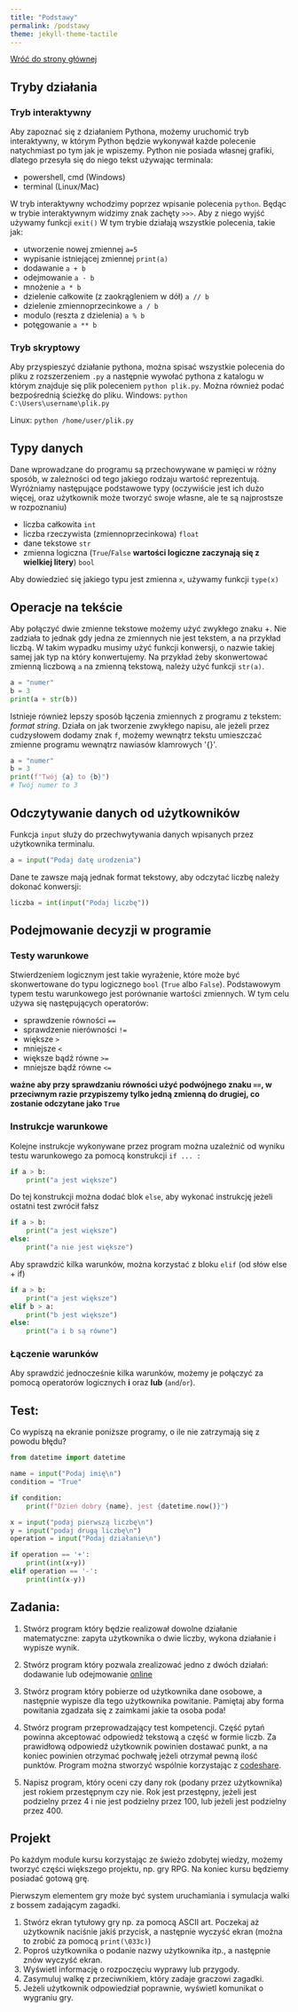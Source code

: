 ```yaml
---
title: "Podstawy"
permalink: /podstawy
theme: jekyll-theme-tactile
---
```


[Wróć do strony głównej](index.md)

## Tryby działania
### Tryb interaktywny
Aby zapoznać się z działaniem Pythona, możemy uruchomić tryb interaktywny, w którym Python będzie wykonywał każde polecenie natychmiast po tym jak je wpiszemy. Python nie posiada własnej grafiki, dlatego przesyła się do niego tekst używając terminala:
- powershell, cmd (Windows)
- terminal (Linux/Mac)

W tryb interaktywny wchodzimy poprzez wpisanie polecenia `python`. Będąc w trybie interaktywnym widzimy znak zachęty `>>>`. Aby z niego wyjść używamy funkcji `exit()`
W tym trybie działają wszystkie polecenia, takie jak:

- utworzenie nowej zmiennej `a=5`
- wypisanie istniejącej zmiennej `print(a)`
- dodawanie `a + b`
- odejmowanie `a - b`
- mnożenie `a * b`
- dzielenie całkowite (z zaokrągleniem w dół) `a // b`
- dzielenie zmiennoprzecinkowe `a / b`
- modulo (reszta z dzielenia) `a % b`
- potęgowanie `a ** b`

### Tryb skryptowy
Aby przyspieszyć działanie pythona, można spisać wszystkie polecenia do pliku z rozszerzeniem `.py` a następnie wywołać pythona z katalogu w którym znajduje się plik poleceniem `python plik.py`. Można również podać bezpośrednią ścieżkę do pliku.
Windows: `python C:\Users\username\plik.py`

Linux: `python /home/user/plik.py`

## Typy danych
Dane wprowadzane do programu są przechowywane w pamięci w różny sposób, w zależności od tego jakiego rodzaju wartość reprezentują. Wyróżniamy następujące podstawowe typy (oczywiście jest ich dużo więcej, oraz użytkownik może tworzyć swoje własne, ale te są najprostsze w rozpoznaniu)

- liczba całkowita `int`
- liczba rzeczywista (zmiennoprzecinkowa) `float`
- dane tekstowe `str`
- zmienna logiczna (`True`/`False` **wartości logiczne zaczynają się z wielkiej litery**) `bool`

Aby dowiedzieć się jakiego typu jest zmienna `x`, używamy funkcji `type(x)`

## Operacje na tekście
Aby połączyć dwie zmienne tekstowe możemy użyć zwykłego znaku +. Nie zadziała to jednak gdy jedna ze zmiennych nie jest tekstem, a na przykład liczbą. W takim wypadku musimy użyć funkcji konwersji, o nazwie takiej samej jak typ na który konwertujemy. Na przykład żeby skonwertować zmienną liczbową `a` na zmienną tekstową, należy użyć funkcji `str(a)`.

```python
a = "numer"
b = 3
print(a + str(b))
```

Istnieje również lepszy sposób łączenia zmiennych z programu z tekstem: *format string*. Działa on jak tworzenie zwykłego napisu, ale jeżeli przez cudzysłowem dodamy znak `f`, możemy wewnątrz tekstu umieszczać zmienne programu wewnątrz nawiasów klamrowych '{}'.

```python
a = "numer"
b = 3
print(f"Twój {a} to {b}")
# Twój numer to 3
```

## Odczytywanie danych od użytkowników
Funkcja `input` służy do przechwytywania danych wpisanych przez użytkownika terminalu.

```python
a = input("Podaj datę urodzenia")
```

Dane te zawsze mają jednak format tekstowy, aby odczytać liczbę należy dokonać konwersji:

```python
liczba = int(input("Podaj liczbę"))
```

## Podejmowanie decyzji w programie
### Testy warunkowe
Stwierdzeniem logicznym jest takie wyrażenie, które może być skonwertowane do typu logicznego `bool` (`True` albo `False`). Podstawowym typem testu warunkowego jest porównanie wartości zmiennych. W tym celu używa się następujących operatorów:

- sprawdzenie równości `==`
- sprawdzenie nierówności `!=`
- większe `>`
- mniejsze `<`
- większe bądź równe `>=`
- mniejsze bądź równe `<=`

**ważne aby przy sprawdzaniu równości użyć podwójnego znaku `==`, w przeciwnym razie przypiszemy tylko jedną zmienną do drugiej, co zostanie odczytane jako `True`**

### Instrukcje warunkowe
Kolejne instrukcje wykonywane przez program można uzależnić od wyniku testu warunkowego za pomocą konstrukcji `if ... :`

```python
if a > b:
    print("a jest większe")
```
Do tej konstrukcji można dodać blok `else`, aby wykonać instrukcję jeżeli ostatni test zwrócił fałsz

```python
if a > b:
    print("a jest większe")
else:
    print("a nie jest większe")
```
Aby sprawdzić kilka warunków, można korzystać z bloku `elif` (od słów else + if)

```python
if a > b:
    print("a jest większe")
elif b > a:
    print("b jest większe")
else:
    print("a i b są równe")
```

### Łączenie warunków
Aby sprawdzić jednocześnie kilka warunków, możemy je połączyć za pomocą operatorów logicznych **i** oraz **lub** (`and`/`or`).

## Test:
Co wypiszą na ekranie poniższe programy, o ile nie zatrzymają się z powodu błędu?

```python
from datetime import datetime

name = input("Podaj imię\n")
condition = "True"

if condition:
    print(f"Dzień dobry {name}, jest {datetime.now()}")
```

```python
x = input("podaj pierwszą liczbę\n")
y = input("podaj drugą liczbę\n")
operation = input("Podaj działanie\n")

if operation == '+':
    print(int(x+y))
elif operation == '-':
    print(int(x-y))
```

## Zadania:
1. Stwórz program który będzie realizował dowolne działanie matematyczne: zapyta użytkownika o dwie liczby, wykona działanie i wypisze wynik.

2. Stwórz program który pozwala zrealizować jedno z dwóch działań: dodawanie lub odejmowanie [online](https://parsons.problemsolving.io/puzzle/a46fd0aa513042d08e623eedbfb8e1c1)

3. Stwórz program który pobierze od użytkownika dane osobowe, a następnie wypisze dla tego użytkownika powitanie. Pamiętaj aby forma powitania zgadzała się z zaimkami jakie ta osoba poda!

4. Stwórz program przeprowadzający test kompetencji. Część pytań powinna akceptować odpowiedź tekstową a część w formie liczb. Za prawidłową odpowiedź użytkownik powinien dostawać punkt, a na koniec powinien otrzymać pochwałę jeżeli otrzymał pewną ilość punktów.
Program można stworzyć wspólnie korzystając z [codeshare](https://codeshare.io).

5. Napisz program, który oceni czy dany rok (podany przez użytkownika) jest rokiem przestępnym czy nie. Rok jest przestępny, jeżeli jest podzielny przez 4 i nie jest podzielny przez 100, lub jeżeli jest podzielny przez 400.

## Projekt
Po każdym module kursu korzystając ze świeżo zdobytej wiedzy, możemy tworzyć części większego projektu, np. gry RPG. Na koniec kursu będziemy posiadać gotową grę.

Pierwszym elementem gry może być system uruchamiania i symulacja walki z bossem zadającym zagadki.

1. Stwórz ekran tytułowy gry np. za pomocą ASCII art. Poczekaj aż użytkownik naciśnie jakiś przycisk, a następnie wyczyść ekran (można to zrobić za pomocą `print(\033c)`)
2. Poproś użytkownika o podanie nazwy użytkownika itp., a następnie znów wyczyść ekran.
3. Wyświetl informację o rozpoczęciu wyprawy lub przygody.
4. Zasymuluj walkę z przeciwnikiem, który zadaje graczowi zagadki.
5. Jeżeli użytkownik odpowiedział poprawnie, wyświetl komunikat o wygraniu gry.
